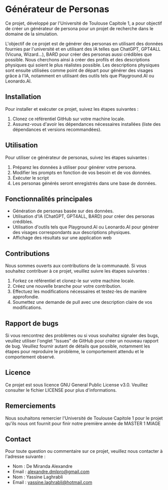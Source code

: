 # Générateur de Personas

Ce projet, développé par l'Université de Toulouse Capitole 1, a pour objectif de créer un générateur de persona pour un projet de recherche dans le domaine de la simulation.

L'objectif de ce projet est de générer des personas en utilisant des données fournies par l'université et en utilisant des IA telles que ChatGPT, GPT4ALL (Vicuna, Wizard...), BARD pour créer des personas aussi crédibles que possible. Nous cherchons ainsi à créer des profils et des descriptions physiques qui soient le plus réalistes possible. Les descriptions physiques sont ensuite utilisées comme point de départ pour générer des visages grâce à l'IA, notamment en utilisant des outils tels que Playground.AI ou Leonardo.AI.

## Installation

Pour installer et exécuter ce projet, suivez les étapes suivantes :

1. Clonez ce référentiel GitHub sur votre machine locale.
2. Assurez-vous d'avoir les dépendances nécessaires installées (liste des dépendances et versions recommandées).

## Utilisation

Pour utiliser ce générateur de personas, suivez les étapes suivantes :

1. Préparez les données à utiliser pour générer votre persona.
2. Modifier les prompts en fonction de vos besoin et de vos données.
3. Éxécuter le script 
4. Les personas générés seront enregistrés dans une base de données.

## Fonctionnalités principales

- Génération de personas basée sur des données.
- Utilisation d'IA (ChatGPT, GPT4ALL, BARD) pour créer des personas crédibles.
- Utilisation d'outils tels que Playground.AI ou Leonardo.AI pour générer des visages correspondants aux descriptions physiques.
- Affichage des résultats sur une application web 

## Contributions

Nous sommes ouverts aux contributions de la communauté. Si vous souhaitez contribuer à ce projet, veuillez suivre les étapes suivantes :

1. Forkez ce référentiel et clonez-le sur votre machine locale.
2. Créez une nouvelle branche pour votre contribution.
3. Effectuez les modifications nécessaires et testez-les de manière approfondie.
4. Soumettez une demande de pull avec une description claire de vos modifications.

## Rapport de bugs

Si vous rencontrez des problèmes ou si vous souhaitez signaler des bugs, veuillez utiliser l'onglet "Issues" de GitHub pour créer un nouveau rapport de bug. Veuillez fournir autant de détails que possible, notamment les étapes pour reproduire le problème, le comportement attendu et le comportement observé.

## Licence

Ce projet est sous licence GNU General Public License v3.0. Veuillez consulter le fichier LICENSE pour plus d'informations.

## Remerciements

Nous souhaitons remercier l'Université de Toulouse Capitole 1 pour le projet qu'ils nous ont fournit pour finir notre première année de MASTER 1 MIAGE

## Contact

Pour toute question ou commentaire sur ce projet, veuillez nous contacter à l'adresse suivante :

- Nom : De Miranda Alexandre
- Email : alexandre.dmlpro@gmail.com
- Nom : Yassine Laghrabli
- Email : yassine.laghrabli@hotmail.com
